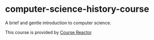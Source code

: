 # computer-science-history-course

A brief and gentle introduction to computer science.

This course is provided by [Course Reactor](https://www.coursereactor.org)
